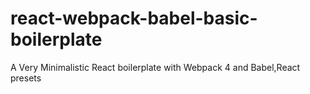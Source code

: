 # react-webpack-babel-basic-boilerplate
A Very Minimalistic React boilerplate with Webpack 4 and Babel,React presets
